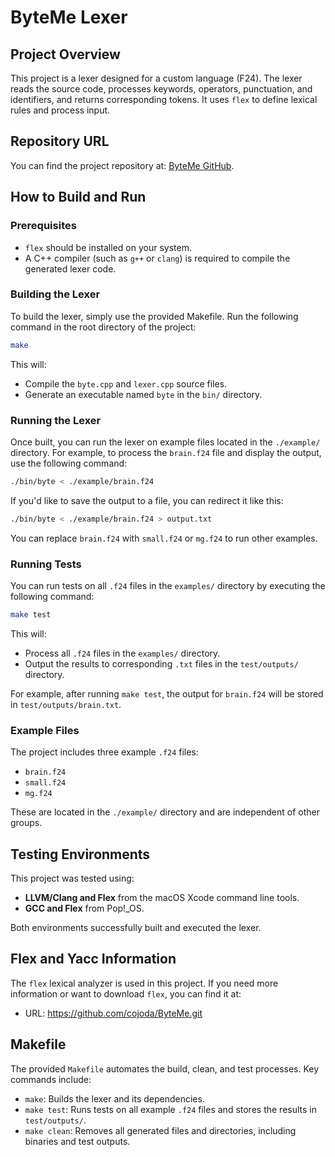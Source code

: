 # ByteMe Lexer

## Project Overview
This project is a lexer designed for a custom language (F24). The lexer reads the source code, processes keywords, operators, punctuation, and identifiers, and returns corresponding tokens. It uses `flex` to define lexical rules and process input.

## Repository URL
You can find the project repository at: [ByteMe GitHub](https://github.com/cojoda/ByteMe.git).

## How to Build and Run

### Prerequisites
- `flex` should be installed on your system.
- A C++ compiler (such as `g++` or `clang`) is required to compile the generated lexer code.

### Building the Lexer
To build the lexer, simply use the provided Makefile. Run the following command in the root directory of the project:

```bash
make
```

This will:
- Compile the `byte.cpp` and `lexer.cpp` source files.
- Generate an executable named `byte` in the `bin/` directory.

### Running the Lexer
Once built, you can run the lexer on example files located in the `./example/` directory. For example, to process the `brain.f24` file and display the output, use the following command:

```bash
./bin/byte < ./example/brain.f24
```

If you'd like to save the output to a file, you can redirect it like this:

```bash
./bin/byte < ./example/brain.f24 > output.txt
```

You can replace `brain.f24` with `small.f24` or `mg.f24` to run other examples.

### Running Tests
You can run tests on all `.f24` files in the `examples/` directory by executing the following command:

```bash
make test
```

This will:
- Process all `.f24` files in the `examples/` directory.
- Output the results to corresponding `.txt` files in the `test/outputs/` directory.

For example, after running `make test`, the output for `brain.f24` will be stored in `test/outputs/brain.txt`.

### Example Files
The project includes three example `.f24` files:
- `brain.f24`
- `small.f24`
- `mg.f24`

These are located in the `./example/` directory and are independent of other groups.

## Testing Environments
This project was tested using:
- **LLVM/Clang and Flex** from the macOS Xcode command line tools.
- **GCC and Flex** from Pop!_OS.

Both environments successfully built and executed the lexer.

## Flex and Yacc Information
The `flex` lexical analyzer is used in this project. If you need more information or want to download `flex`, you can find it at:  
- URL: https://github.com/cojoda/ByteMe.git

## Makefile
The provided `Makefile` automates the build, clean, and test processes. Key commands include:
- `make`: Builds the lexer and its dependencies.
- `make test`: Runs tests on all example `.f24` files and stores the results in `test/outputs/`.
- `make clean`: Removes all generated files and directories, including binaries and test outputs.
